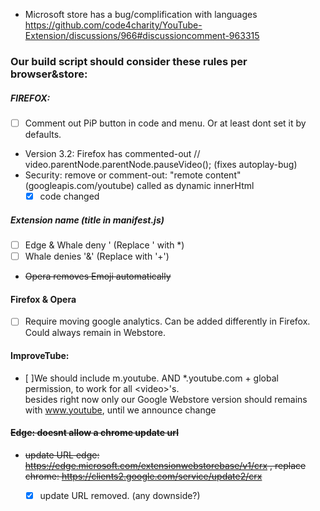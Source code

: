 - Microsoft store has a bug/complification with languages https://github.com/code4charity/YouTube-Extension/discussions/966#discussioncomment-963315

### Our build script should consider these rules per browser&store:


##### FIREFOX: 

- [ ] Comment out PiP button in code and menu.  Or at least dont set it by defaults.
- Version 3.2: Firefox has commented-out  // video.parentNode.parentNode.pauseVideo();  (fixes autoplay-bug)
- Security: remove or comment-out:  "remote content" (googleapis.com/youtube) called as dynamic innerHtml
   - [x] code changed

##### Extension name (title in manifest.js)

  - [ ] Edge & Whale deny '  (Replace ' with *) 
  - [ ] Whale denies '&' (Replace with '+')  
  - <del> Opera removes Emoji automatically
  
#### Firefox & Opera  

- [ ] Require moving google analytics.  Can be added differently in Firefox. Could always remain in Webstore.

#### ImproveTube:
- [ ]We should include m.youtube.
  AND  *.youtube.com  + global permission, to work for all \<video\>'s. 
  <br> besides right now only our Google Webstore version should remains with www.youtube, until we announce change

#### <del> Edge: doesnt allow a chrome update url 
  - <del> update URL  edge:  https://edge.microsoft.com/extensionwebstorebase/v1/crx ,  replace chrome: https://clients2.google.com/service/update2/crx  </del>
    - [x] update URL removed. (any downside?) 
  
     


